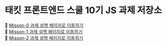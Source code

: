 # 태킷 프론트엔드 스쿨 10기 JS 과제 저장소

🌱 [Misson-0 과제 설명 페이지로 이동하기](mission00/mission00.md) <br>
🐥 [Misson-1 과제 설명 페이지로 이동하기](mission01/naver_login/mission01.md)<br>
🤍 [Misson-2 과제 설명 페이지로 이동하기](mission02/mission02.md)
